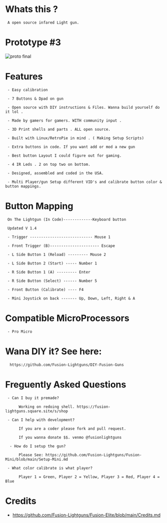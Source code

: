 # Whats this ? 

     A open source infared Light gun.  
     
# Prototype #3
     
![proto final](https://user-images.githubusercontent.com/118452807/230738431-2d6bd96d-dba7-41e8-88a5-f9adc8006eda.jpg)

     
# Features

     - Easy calibration 
     
     - 7 Buttons & Dpad on gun
          
     - Open source with DIY instructions & Files. Wanna build yourself do it lol .
     
     - Made by gamers for gamers. WITH community input .
      
     - 3D Print shells and parts . ALL open source.
     
     - Built with Linux/RetroPie in mind . ( Making Setup Scripts)
     
     - Extra buttons in code. If you want add or mod a new gun
     
     - Best button Layout I could figure out for gaming.
     
     - 4 IR Leds . 2 on top two on bottom.
     
     - Designed, assembled and coded in the USA. 
     
     - Multi Player/gun Setup different VID's and calibrate button color & button mappings.


# Button Mapping

     On The Lightgun (In Code)-------------Keyboard button 

     Updated V 1.4
     
     - Trigger ---------------------------- Mouse 1
     
     - Front Trigger (B)---------------------- Escape

     - L Side Button 1 (Reload) --------- Mouse 2 
     
     - L Side Button 2 (Start) ----- Number 1
     
     - R Side Button 1 (A) --------- Enter
          
     - R Side Button (Select) ------ Number 5
     
     - Front Button (Calibrate) ---- F4
    
     - Mini Joystick on back ------- Up, Down, Left, Right & A

     
# Compatible MicroProcessors

     - Pro Micro
     
# Wana DIY it? See here:

      https://github.com/Fusion-Lightguns/DIY-Fusion-Guns

     
# Freguently Asked Questions

     - Can I buy it premade?
     
          Working on redoing shell. https://fusion-lightguns.square.site/s/shop
          
     - Can I help with development?
     
          If you are a coder please fork and pull request. 
          
          If you wanna donate $$. venmo @fusionlightguns
          
      - How do I setup the gun?
      
          Please See: https://github.com/Fusion-Lightguns/Fusion-Mini/blob/main/Setup-Mini.md

     - What color calibrate is what player? 

          Player 1 = Green, Player 2 = Yellow, Player 3 = Red, Player 4 = Blue
# Credits 


- https://github.com/Fusion-Lightguns/Fusion-Elite/blob/main/Credits.md
